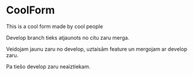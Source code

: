 # CoolForm
This is a cool form made by cool people

Develop branch tieks atjaunots no citu zaru merga.

Veidojam jaunu zaru no develop, uztaisām feature un mergojam ar develop zaru.

Pa tiešo develop zaru neaiztiekam.
